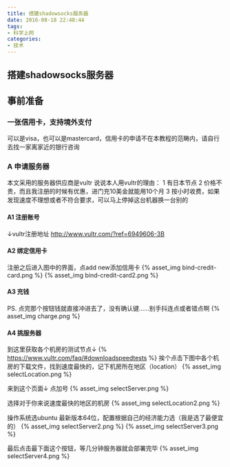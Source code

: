 ```yaml
---
title: 搭建shadowsocks服务器
date: 2016-08-18 22:48:44
tags:
- 科学上网
categories:
- 技术
---
```


## 搭建shadowsocks服务器

## 事前准备
###  一张信用卡，支持境外支付
可以是visa，也可以是mastercard，信用卡的申请不在本教程的范畴内，请自行去找一家离家近的银行咨询

### A 申请服务器
本文采用的服务器供应商是vultr
说说本人用vultr的理由：
1 有日本节点
2 价格不贵，而且我注册的时候有优惠，进门充10美金就能用10个月
3 按小时收费，如果发现速度不理想或者不符合要求，可以马上停掉这台机器换一台别的

#### A1 注册账号
↓vultr注册地址
http://www.vultr.com/?ref=6949606-3B

#### A2 绑定信用卡 
注册之后进入图中的界面，点add new添加信用卡
{% asset_img bind-credit-card.png %}
{% asset_img bind-credit-card2.png %}

#### A3 充钱
PS. 点完那个按钮钱就直接冲进去了，没有确认键……别手抖连点或者错点啊
{% asset_img charge.png %}

#### A4 挑服务器
到这里获取各个机房的测试节点↓
{% https://www.vultr.com/faq/#downloadspeedtests %}
挨个点击下图中各个机房的下载文件，找到速度最快的，记下机房所在地区（location）
{% asset_img selectLocation.png %}

来到这个页面↓ 点加号
{% asset_img selectServer.png %}

选择对于你来说速度最快的地区的机房
{% asset_img selectLocation2.png %}

操作系统选ubuntu 最新版本64位，配置根据自己的经济能力选（我是选了最便宜的）
{% asset_img selectServer2.png %}
{% asset_img selectServer3.png %}

最后点击最下面这个按钮，等几分钟服务器就会部署完毕
{% asset_img selectServer4.png %}
